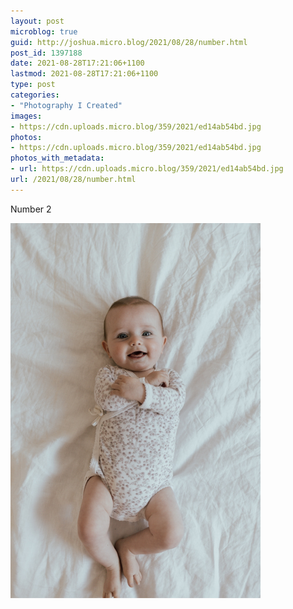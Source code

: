 ```yaml
---
layout: post
microblog: true
guid: http://joshua.micro.blog/2021/08/28/number.html
post_id: 1397188
date: 2021-08-28T17:21:06+1100
lastmod: 2021-08-28T17:21:06+1100
type: post
categories:
- "Photography I Created"
images:
- https://cdn.uploads.micro.blog/359/2021/ed14ab54bd.jpg
photos:
- https://cdn.uploads.micro.blog/359/2021/ed14ab54bd.jpg
photos_with_metadata:
- url: https://cdn.uploads.micro.blog/359/2021/ed14ab54bd.jpg
url: /2021/08/28/number.html
---
```

Number 2

<img src="uploads/2021/ed14ab54bd.jpg" width="400" height="600" alt="" />
